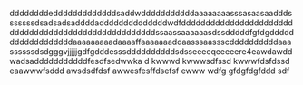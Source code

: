 ddddddddedddddddddddddsaddwdddddddddddaaaaaaaasssasaasaadddsssssssdsadsadsaddddaddddddddddddddwdfdddddddddddddddddddddddddddddddddddddddddddddddddddddssaassaaaaaasdssdddddfgfdgddddddddddddddddddaaaaaaaaadaaaaffaaaaaaaddaasssaassscddddddddddaaassssssdsdgggvjjjjjgdfgdddesssddddddddddsdsseeeeqeeeeere4eawdawddwadsadddddddddddfesdfsedwwka
d
kwwwd
kwwwsdfssd
kwwwfdsfdssd
eaawwwfsddd
awsdsdfdsf
awwesfesffdsefsf
ewww
wdfg
gfdgfdgfddd
sdf
